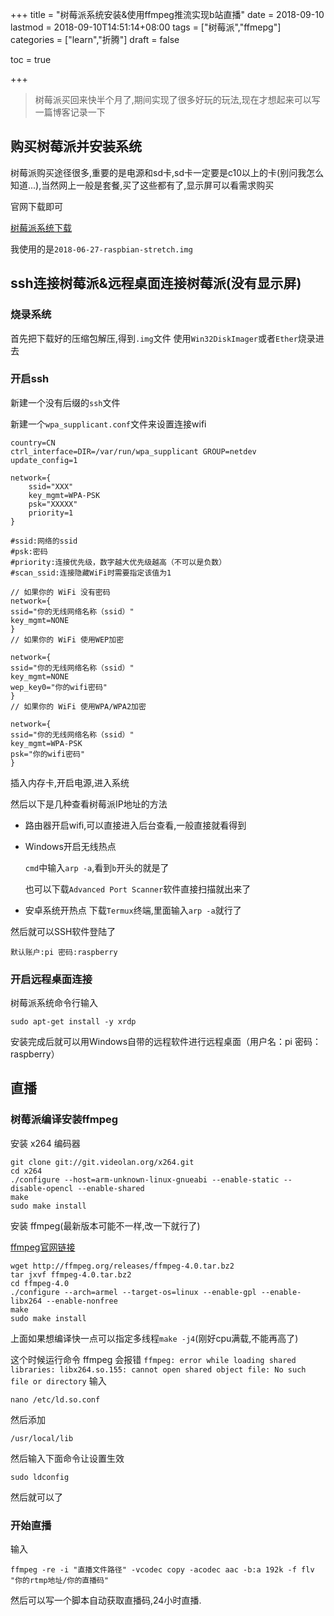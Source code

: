 +++
title = "树莓派系统安装&使用ffmpeg推流实现b站直播"
date = 2018-09-10
lastmod = 2018-09-10T14:51:14+08:00
tags = ["树莓派","ffmepg"]
categories = ["learn","折腾"]
draft = false

toc = true

+++

> 树莓派买回来快半个月了,期间实现了很多好玩的玩法,现在才想起来可以写一篇博客记录一下

<!--more-->

## 购买树莓派并安装系统
树莓派购买途径很多,重要的是电源和sd卡,sd卡一定要是c10以上的卡(别问我怎么知道...),当然网上一般是套餐,买了这些都有了,显示屏可以看需求购买

官网下载即可

[树莓派系统下载](https://www.raspberrypi.org/downloads/raspbian/)

我使用的是`2018-06-27-raspbian-stretch.img`

## ssh连接树莓派&远程桌面连接树莓派(没有显示屏)

### 烧录系统
首先把下载好的压缩包解压,得到`.img`文件
使用`Win32DiskImager`或者`Ether`烧录进去
### 开启ssh
新建一个没有后缀的`ssh`文件

新建一个`wpa_supplicant.conf`文件来设置连接wifi
```
country=CN
ctrl_interface=DIR=/var/run/wpa_supplicant GROUP=netdev
update_config=1

network={
    ssid="XXX"
    key_mgmt=WPA-PSK
    psk="XXXXX"
    priority=1
}
```
```
#ssid:网络的ssid
#psk:密码
#priority:连接优先级，数字越大优先级越高（不可以是负数）
#scan_ssid:连接隐藏WiFi时需要指定该值为1

// 如果你的 WiFi 没有密码
network={
ssid="你的无线网络名称（ssid）"
key_mgmt=NONE
}
// 如果你的 WiFi 使用WEP加密

network={
ssid="你的无线网络名称（ssid）"
key_mgmt=NONE
wep_key0="你的wifi密码"
}
// 如果你的 WiFi 使用WPA/WPA2加密

network={
ssid="你的无线网络名称（ssid）"
key_mgmt=WPA-PSK
psk="你的wifi密码"
}
```
插入内存卡,开启电源,进入系统

然后以下是几种查看树莓派IP地址的方法

- 路由器开启wifi,可以直接进入后台查看,一般直接就看得到
- Windows开启无线热点

  `cmd`中输入`arp -a`,看到`b`开头的就是了

  也可以下载`Advanced Port Scanner`软件直接扫描就出来了
- 安卓系统开热点
  下载`Termux`终端,里面输入`arp -a`就行了

然后就可以SSH软件登陆了

`默认账户:pi 密码:raspberry`

### 开启远程桌面连接
树莓派系统命令行输入
```
sudo apt-get install -y xrdp
```
安装完成后就可以用Windows自带的远程软件进行远程桌面（用户名：pi 密码：raspberry）
## 直播
### 树莓派编译安装ffmpeg
安装 x264 编码器
```
git clone git://git.videolan.org/x264.git
cd x264
./configure --host=arm-unknown-linux-gnueabi --enable-static --disable-opencl --enable-shared
make
sudo make install
```
安装 ffmpeg(最新版本可能不一样,改一下就行了)

[ffmpeg官网链接](http://ffmpeg.org/download.html)
```
wget http://ffmpeg.org/releases/ffmpeg-4.0.tar.bz2
tar jxvf ffmpeg-4.0.tar.bz2
cd ffmpeg-4.0
./configure --arch=armel --target-os=linux --enable-gpl --enable-libx264 --enable-nonfree
make
sudo make install
```
上面如果想编译快一点可以指定多线程`make -j4`(刚好cpu满载,不能再高了)

这个时候运行命令 ffmpeg 会报错
`ffmpeg: error while loading shared libraries: libx264.so.155: cannot open shared object file: No such file or directory`
输入
```
nano /etc/ld.so.conf
```
然后添加
```
/usr/local/lib
```
然后输入下面命令让设置生效
```
sudo ldconfig
```
然后就可以了
### 开始直播
输入
```
ffmpeg -re -i "直播文件路径" -vcodec copy -acodec aac -b:a 192k -f flv "你的rtmp地址/你的直播码"
```
然后可以写一个脚本自动获取直播码,24小时直播.
